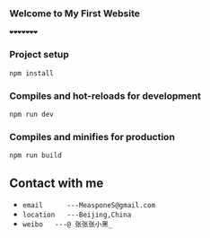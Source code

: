 ### Welcome to My First Website
```$xslt
❤❤❤❤❤❤❤
```

### Project setup
```
npm install
```

### Compiles and hot-reloads for development
```
npm run dev
```

### Compiles and minifies for production
```
npm run build
```

## Contact with me

- `email      ---MeasponeS@gmail.com`
- `location   ---Beijing,China`
- `weibo   ---@ 张张张小黑_`


